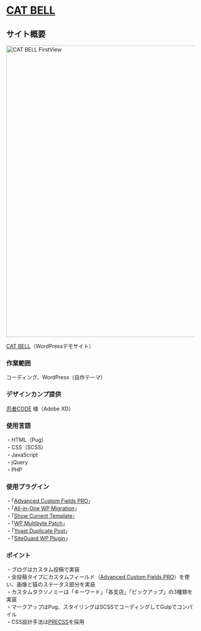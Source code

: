# [CAT BELL](https://cat-bell.toshikilog.net/)
## サイト概要
<img src ="https://user-images.githubusercontent.com/56625030/135709243-13d76cf2-b99c-4746-911e-9123f07f03ea.png" alt="CAT BELL FirstView" width="778">

[CAT BELL](https://cat-bell.toshikilog.net/)（WordPressデモサイト）

### 作業範囲
コーディング、WordPress（自作テーマ）
### デザインカンプ提供
[忍者CODE](https://ninjacode.work/) 様（Adobe XD）
### 使用言語
・HTML（Pug）<br>
・CSS（SCSS）<br>
・JavaScript<br>
・jQuery<br>
・PHP
### 使用プラグイン
・「[Advanced Custom Fields PRO](https://www.advancedcustomfields.com/)」<br>
・「[All-in-One WP Migration](https://servmask.com/)」<br>
・「[Show Current Template](https://ja.wordpress.org/plugins/show-current-template/)」<br>
・「[WP Multibyte Patch](https://eastcoder.com/code/wp-multibyte-patch/)」<br>
・「[Yoast Duplicate Post](https://yoast.com/wordpress/plugins/duplicate-post/)」<br>
・「[SiteGuard WP Plugin](https://ja.wordpress.org/plugins/siteguard/)」
### ポイント
・ブログはカスタム投稿で実装<br>
・全投稿タイプにカスタムフィールド（[Advanced Custom Fields PRO](https://www.advancedcustomfields.com/)）を使い、画像と猫のステータス部分を実装<br>
・カスタムタクソノミーは「キーワード」「各支店」「ピックアップ」の3種類を実装<br>
・マークアップはPug、スタイリングはSCSSでコーディングしてGulpでコンパイル<br>
・CSS設計手法は[PRECSS](https://precss.io/ja/)を採用
